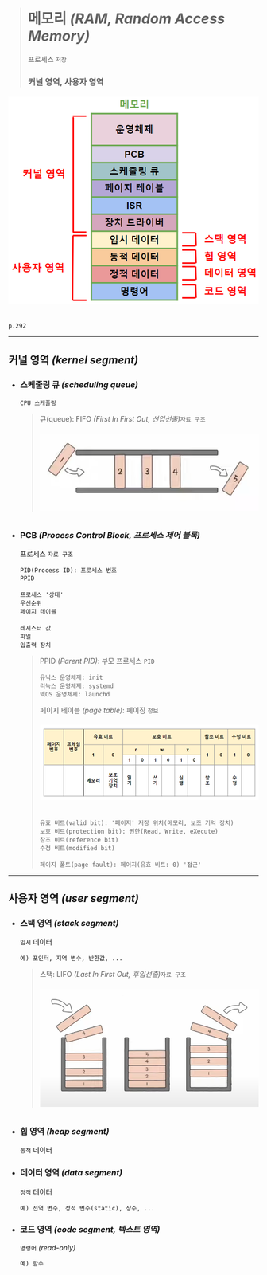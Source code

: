 ># 메모리 *(RAM, Random Access Memory)*
>프로세스 `저장`
> 
>### 커널 영역, 사용자 영역
###### <img src = 'img/메모리.png'>
```
p.292
```
---

## 커널 영역 *(kernel segment)*

+ ### 스케줄링 큐 *(scheduling queue)*
  `CPU 스케줄링`
  >큐(queue): FIFO *(First In First Out, 선입선출)*`자료 구조`
  >###### <img src = 'img/큐.png'>

+ ### PCB *(Process Control Block, 프로세스 제어 블록)*
  프로세스 `자료 구조`
  ```angular2html
  PID(Process ID): 프로세스 번호
  PPID
  
  프로세스 '상태'
  우선순위
  페이지 테이블
  
  레지스터 값
  파일
  입출력 장치
  ```
  >PPID *(Parent PID)*: 부모 프로세스 `PID`
  >```
  >유닉스 운영체제: init
  >리눅스 운영체제: systemd
  >맥OS 운영체제: launchd
  >```
  >
  >페이지 테이블 *(page table)*: 페이징 `정보`
  >###### <img src = 'img/페이지 테이블.png'>
  >```
  >유효 비트(valid bit): '페이지' 저장 위치(메모리, 보조 기억 장치)
  >보호 비트(protection bit): 권한(Read, Write, eXecute)
  >참조 비트(reference bit)
  >수정 비트(modified bit)
  >
  >페이지 폴트(page fault): 페이지(유효 비트: 0) '접근' 
  >```

---

## 사용자 영역 *(user segment)*

+ ### 스택 영역 *(stack segment)*
  `임시` 데이터
  ```
  예) 포인터, 지역 변수, 반환값, ...
  ```
  >스택: LIFO *(Last In First Out, 후입선출)*`자료 구조`
  >###### <img src = 'img/스택.png'>
  
+ ### 힙 영역 *(heap segment)*
  `동적` 데이터
  
+ ### 데이터 영역 *(data segment)*
  `정적` 데이터
  ```
  예) 전역 변수, 정적 변수(static), 상수, ...
  ```

+ ### 코드 영역 *(code segment, 텍스트 영역)*
  `명령어` *(read-only)*
  ```
  예) 함수
  ```

